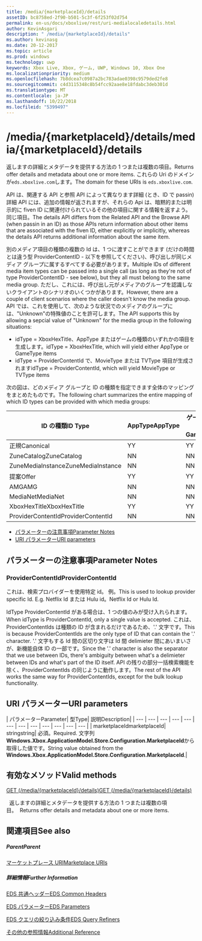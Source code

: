 ```yaml
---
title: /media/{marketplaceId}/details
assetID: bc8758ed-2f90-b501-5c3f-6f253f02d754
permalink: en-us/docs/xboxlive/rest/uri-medialocaledetails.html
author: KevinAsgari
description: " /media/{marketplaceId}/details"
ms.author: kevinasg
ms.date: 20-12-2017
ms.topic: article
ms.prod: windows
ms.technology: uwp
keywords: Xbox Live, Xbox, ゲーム, UWP, Windows 10, Xbox One
ms.localizationpriority: medium
ms.openlocfilehash: 7b8dcea7c0987a2bc783adae0398c9579ded2fe8
ms.sourcegitcommit: c4d3115348c8b54fcc92aae8e18fdabc3deb301d
ms.translationtype: MT
ms.contentlocale: ja-JP
ms.lasthandoff: 10/22/2018
ms.locfileid: "5399497"
---
```

# <a name="mediamarketplaceiddetails"></a><span data-ttu-id="1d24d-104">/media/{marketplaceId}/details</span><span class="sxs-lookup"><span data-stu-id="1d24d-104">/media/{marketplaceId}/details</span></span>
<span data-ttu-id="1d24d-105">返しますの詳細とメタデータを提供する方法の 1 つまたは複数の項目。</span><span class="sxs-lookup"><span data-stu-id="1d24d-105">Returns offer details and metadata about one or more items.</span></span> <span data-ttu-id="1d24d-106">これらの Uri のドメインが`eds.xboxlive.com`します。</span><span class="sxs-lookup"><span data-stu-id="1d24d-106">The domain for these URIs is `eds.xboxlive.com`.</span></span>
 
<span data-ttu-id="1d24d-107">API は、関連する API と参照 API によって異なります詳細 (とき、ID で passin) 詳細 API には、追加の情報が返されますが、それらの Api は、暗黙的または明示的に fiven ID に関連付けられているその他の項目に関する情報を返すよう。同じ項目。</span><span class="sxs-lookup"><span data-stu-id="1d24d-107">The details API differs from the Related API and the Browse API (when passin in an ID) as those APIs return information about other items that are associated with the fiven ID, either explicitly or implicitly, whereas the details API returns additional information about the same item.</span></span>
 
<span data-ttu-id="1d24d-108">別のメディア項目の種類の複数の Id は、1 つに渡すことができます (だけの時間とは違う型 ProviderContentID - 以下を参照してください)、呼び出しが同じメディア グループに属するすべてする必要があります。</span><span class="sxs-lookup"><span data-stu-id="1d24d-108">Multiple IDs of different media item types can be passed into a single call (as long as they're not of type ProviderContentID - see below), but they all must belong to the same media group.</span></span> <span data-ttu-id="1d24d-109">ただし、これには、呼び出し元がメディアのグループを認識しないクライアントのシナリオのいくつかがあります。</span><span class="sxs-lookup"><span data-stu-id="1d24d-109">However, there are a couple of client scenarios where the caller doesn't know the media group.</span></span> <span data-ttu-id="1d24d-110">API では、これを使用して、次のような状況でのメディアのグループには、"Unknown"の特殊値のことを許可します。</span><span class="sxs-lookup"><span data-stu-id="1d24d-110">The API supports this by allowing a sepcial value of "Unknown" for the media group in the following situations:</span></span>
 
   * <span data-ttu-id="1d24d-111">idType = XboxHexTitle、AppType またはゲームの種類のいずれかの項目を生成します。</span><span class="sxs-lookup"><span data-stu-id="1d24d-111">idType = XboxHexTitle, which will yield either AppType or GameType items</span></span>
   * <span data-ttu-id="1d24d-112">idType = ProviderContentId で、MovieType または TVType 項目が生成されます</span><span class="sxs-lookup"><span data-stu-id="1d24d-112">idType = ProviderContentId, which will yield MovieType or TVType items</span></span>
  
<span data-ttu-id="1d24d-113">次の図は、どのメディア グループと ID の種類を指定できます全体のマッピングをまとめたものです。</span><span class="sxs-lookup"><span data-stu-id="1d24d-113">The following chart summarizes the entire mapping of which ID types can be provided with which media groups:</span></span>
 
| <span data-ttu-id="1d24d-114">ID の種類</span><span class="sxs-lookup"><span data-stu-id="1d24d-114">ID Type</span></span>| <span data-ttu-id="1d24d-115">AppType</span><span class="sxs-lookup"><span data-stu-id="1d24d-115">AppType</span></span>| <span data-ttu-id="1d24d-116">ゲームの種類</span><span class="sxs-lookup"><span data-stu-id="1d24d-116">GameType</span></span>| <span data-ttu-id="1d24d-117">MovieType</span><span class="sxs-lookup"><span data-stu-id="1d24d-117">MovieType</span></span>| <span data-ttu-id="1d24d-118">MusicArtistType</span><span class="sxs-lookup"><span data-stu-id="1d24d-118">MusicArtistType</span></span>| <span data-ttu-id="1d24d-119">MusicType</span><span class="sxs-lookup"><span data-stu-id="1d24d-119">MusicType</span></span>| <span data-ttu-id="1d24d-120">TVType</span><span class="sxs-lookup"><span data-stu-id="1d24d-120">TVType</span></span>| <span data-ttu-id="1d24d-121">WebVideoType</span><span class="sxs-lookup"><span data-stu-id="1d24d-121">WebVideoType</span></span>| <span data-ttu-id="1d24d-122">Unknown</span><span class="sxs-lookup"><span data-stu-id="1d24d-122">Unknown</span></span>| 
| --- | --- | --- | --- | --- | --- | --- | --- | --- | 
| <span data-ttu-id="1d24d-123">正規</span><span class="sxs-lookup"><span data-stu-id="1d24d-123">Canonical</span></span>| <span data-ttu-id="1d24d-124">Y</span><span class="sxs-lookup"><span data-stu-id="1d24d-124">Y</span></span>| <span data-ttu-id="1d24d-125">Y</span><span class="sxs-lookup"><span data-stu-id="1d24d-125">Y</span></span>| <span data-ttu-id="1d24d-126">Y</span><span class="sxs-lookup"><span data-stu-id="1d24d-126">Y</span></span>| <span data-ttu-id="1d24d-127">Y</span><span class="sxs-lookup"><span data-stu-id="1d24d-127">Y</span></span>| <span data-ttu-id="1d24d-128">Y</span><span class="sxs-lookup"><span data-stu-id="1d24d-128">Y</span></span>| <span data-ttu-id="1d24d-129">Y</span><span class="sxs-lookup"><span data-stu-id="1d24d-129">Y</span></span>| <span data-ttu-id="1d24d-130">Y</span><span class="sxs-lookup"><span data-stu-id="1d24d-130">Y</span></span>| <span data-ttu-id="1d24d-131">N</span><span class="sxs-lookup"><span data-stu-id="1d24d-131">N</span></span>| 
| <span data-ttu-id="1d24d-132">ZuneCatalog</span><span class="sxs-lookup"><span data-stu-id="1d24d-132">ZuneCatalog</span></span>| <span data-ttu-id="1d24d-133">N</span><span class="sxs-lookup"><span data-stu-id="1d24d-133">N</span></span>| <span data-ttu-id="1d24d-134">N</span><span class="sxs-lookup"><span data-stu-id="1d24d-134">N</span></span>| <span data-ttu-id="1d24d-135">Y</span><span class="sxs-lookup"><span data-stu-id="1d24d-135">Y</span></span>| <span data-ttu-id="1d24d-136">Y</span><span class="sxs-lookup"><span data-stu-id="1d24d-136">Y</span></span>| <span data-ttu-id="1d24d-137">Y</span><span class="sxs-lookup"><span data-stu-id="1d24d-137">Y</span></span>| <span data-ttu-id="1d24d-138">Y</span><span class="sxs-lookup"><span data-stu-id="1d24d-138">Y</span></span>| <span data-ttu-id="1d24d-139">N</span><span class="sxs-lookup"><span data-stu-id="1d24d-139">N</span></span>| <span data-ttu-id="1d24d-140">N</span><span class="sxs-lookup"><span data-stu-id="1d24d-140">N</span></span>| 
| <span data-ttu-id="1d24d-141">ZuneMediaInstance</span><span class="sxs-lookup"><span data-stu-id="1d24d-141">ZuneMediaInstance</span></span>| <span data-ttu-id="1d24d-142">N</span><span class="sxs-lookup"><span data-stu-id="1d24d-142">N</span></span>| <span data-ttu-id="1d24d-143">N</span><span class="sxs-lookup"><span data-stu-id="1d24d-143">N</span></span>| <span data-ttu-id="1d24d-144">Y</span><span class="sxs-lookup"><span data-stu-id="1d24d-144">Y</span></span>| <span data-ttu-id="1d24d-145">N</span><span class="sxs-lookup"><span data-stu-id="1d24d-145">N</span></span>| <span data-ttu-id="1d24d-146">Y</span><span class="sxs-lookup"><span data-stu-id="1d24d-146">Y</span></span>| <span data-ttu-id="1d24d-147">Y</span><span class="sxs-lookup"><span data-stu-id="1d24d-147">Y</span></span>| <span data-ttu-id="1d24d-148">N</span><span class="sxs-lookup"><span data-stu-id="1d24d-148">N</span></span>| <span data-ttu-id="1d24d-149">N</span><span class="sxs-lookup"><span data-stu-id="1d24d-149">N</span></span>| 
| <span data-ttu-id="1d24d-150">提案</span><span class="sxs-lookup"><span data-stu-id="1d24d-150">Offer</span></span>| <span data-ttu-id="1d24d-151">Y</span><span class="sxs-lookup"><span data-stu-id="1d24d-151">Y</span></span>| <span data-ttu-id="1d24d-152">Y</span><span class="sxs-lookup"><span data-stu-id="1d24d-152">Y</span></span>| <span data-ttu-id="1d24d-153">Y</span><span class="sxs-lookup"><span data-stu-id="1d24d-153">Y</span></span>| <span data-ttu-id="1d24d-154">N</span><span class="sxs-lookup"><span data-stu-id="1d24d-154">N</span></span>| <span data-ttu-id="1d24d-155">Y</span><span class="sxs-lookup"><span data-stu-id="1d24d-155">Y</span></span>| <span data-ttu-id="1d24d-156">Y</span><span class="sxs-lookup"><span data-stu-id="1d24d-156">Y</span></span>| <span data-ttu-id="1d24d-157">N</span><span class="sxs-lookup"><span data-stu-id="1d24d-157">N</span></span>| <span data-ttu-id="1d24d-158">N</span><span class="sxs-lookup"><span data-stu-id="1d24d-158">N</span></span>| 
| <span data-ttu-id="1d24d-159">AMG</span><span class="sxs-lookup"><span data-stu-id="1d24d-159">AMG</span></span>| <span data-ttu-id="1d24d-160">N</span><span class="sxs-lookup"><span data-stu-id="1d24d-160">N</span></span>| <span data-ttu-id="1d24d-161">N</span><span class="sxs-lookup"><span data-stu-id="1d24d-161">N</span></span>| <span data-ttu-id="1d24d-162">N</span><span class="sxs-lookup"><span data-stu-id="1d24d-162">N</span></span>| <span data-ttu-id="1d24d-163">N</span><span class="sxs-lookup"><span data-stu-id="1d24d-163">N</span></span>| <span data-ttu-id="1d24d-164">Y</span><span class="sxs-lookup"><span data-stu-id="1d24d-164">Y</span></span>| <span data-ttu-id="1d24d-165">N</span><span class="sxs-lookup"><span data-stu-id="1d24d-165">N</span></span>| <span data-ttu-id="1d24d-166">N</span><span class="sxs-lookup"><span data-stu-id="1d24d-166">N</span></span>| <span data-ttu-id="1d24d-167">N</span><span class="sxs-lookup"><span data-stu-id="1d24d-167">N</span></span>| 
| <span data-ttu-id="1d24d-168">MediaNet</span><span class="sxs-lookup"><span data-stu-id="1d24d-168">MediaNet</span></span>| <span data-ttu-id="1d24d-169">N</span><span class="sxs-lookup"><span data-stu-id="1d24d-169">N</span></span>| <span data-ttu-id="1d24d-170">N</span><span class="sxs-lookup"><span data-stu-id="1d24d-170">N</span></span>| <span data-ttu-id="1d24d-171">N</span><span class="sxs-lookup"><span data-stu-id="1d24d-171">N</span></span>| <span data-ttu-id="1d24d-172">N</span><span class="sxs-lookup"><span data-stu-id="1d24d-172">N</span></span>| <span data-ttu-id="1d24d-173">Y</span><span class="sxs-lookup"><span data-stu-id="1d24d-173">Y</span></span>| <span data-ttu-id="1d24d-174">N</span><span class="sxs-lookup"><span data-stu-id="1d24d-174">N</span></span>| <span data-ttu-id="1d24d-175">N</span><span class="sxs-lookup"><span data-stu-id="1d24d-175">N</span></span>| <span data-ttu-id="1d24d-176">N</span><span class="sxs-lookup"><span data-stu-id="1d24d-176">N</span></span>| 
| <span data-ttu-id="1d24d-177">XboxHexTitle</span><span class="sxs-lookup"><span data-stu-id="1d24d-177">XboxHexTitle</span></span>| <span data-ttu-id="1d24d-178">Y</span><span class="sxs-lookup"><span data-stu-id="1d24d-178">Y</span></span>| <span data-ttu-id="1d24d-179">Y</span><span class="sxs-lookup"><span data-stu-id="1d24d-179">Y</span></span>| <span data-ttu-id="1d24d-180">N</span><span class="sxs-lookup"><span data-stu-id="1d24d-180">N</span></span>| <span data-ttu-id="1d24d-181">N</span><span class="sxs-lookup"><span data-stu-id="1d24d-181">N</span></span>| <span data-ttu-id="1d24d-182">N</span><span class="sxs-lookup"><span data-stu-id="1d24d-182">N</span></span>| <span data-ttu-id="1d24d-183">N</span><span class="sxs-lookup"><span data-stu-id="1d24d-183">N</span></span>| <span data-ttu-id="1d24d-184">N</span><span class="sxs-lookup"><span data-stu-id="1d24d-184">N</span></span>| <span data-ttu-id="1d24d-185">Y</span><span class="sxs-lookup"><span data-stu-id="1d24d-185">Y</span></span>| 
| <span data-ttu-id="1d24d-186">ProviderContentId</span><span class="sxs-lookup"><span data-stu-id="1d24d-186">ProviderContentId</span></span>| <span data-ttu-id="1d24d-187">N</span><span class="sxs-lookup"><span data-stu-id="1d24d-187">N</span></span>| <span data-ttu-id="1d24d-188">N</span><span class="sxs-lookup"><span data-stu-id="1d24d-188">N</span></span>| <span data-ttu-id="1d24d-189">Y</span><span class="sxs-lookup"><span data-stu-id="1d24d-189">Y</span></span>| <span data-ttu-id="1d24d-190">N</span><span class="sxs-lookup"><span data-stu-id="1d24d-190">N</span></span>| <span data-ttu-id="1d24d-191">N</span><span class="sxs-lookup"><span data-stu-id="1d24d-191">N</span></span>| <span data-ttu-id="1d24d-192">Y</span><span class="sxs-lookup"><span data-stu-id="1d24d-192">Y</span></span>| <span data-ttu-id="1d24d-193">N</span><span class="sxs-lookup"><span data-stu-id="1d24d-193">N</span></span>| <span data-ttu-id="1d24d-194">Y</span><span class="sxs-lookup"><span data-stu-id="1d24d-194">Y</span></span>| 
 
  * [<span data-ttu-id="1d24d-195">パラメーターの注意事項</span><span class="sxs-lookup"><span data-stu-id="1d24d-195">Parameter Notes</span></span>](#ID4EEH)
  * [<span data-ttu-id="1d24d-196">URI パラメーター</span><span class="sxs-lookup"><span data-stu-id="1d24d-196">URI parameters</span></span>](#ID4EUH)
 
<a id="ID4EEH"></a>

 
## <a name="parameter-notes"></a><span data-ttu-id="1d24d-197">パラメーターの注意事項</span><span class="sxs-lookup"><span data-stu-id="1d24d-197">Parameter Notes</span></span>
 
<a id="ID4EIH"></a>

 
### <a name="providercontentid"></a><span data-ttu-id="1d24d-198">ProviderContentId</span><span class="sxs-lookup"><span data-stu-id="1d24d-198">ProviderContentId</span></span>
 
<span data-ttu-id="1d24d-199">これは、検索プロバイダーを使用特定 id。 例。</span><span class="sxs-lookup"><span data-stu-id="1d24d-199">This is used to lookup provider specific Id. E.g.</span></span> <span data-ttu-id="1d24d-200">Netflix Id または Hulu id。</span><span class="sxs-lookup"><span data-stu-id="1d24d-200">Netflix Id or Hulu Id.</span></span>
 
<span data-ttu-id="1d24d-201">IdType ProviderContentId がある場合は、1 つの値のみが受け入れられます。</span><span class="sxs-lookup"><span data-stu-id="1d24d-201">When idType is ProviderContentId, only a single value is accepted.</span></span> <span data-ttu-id="1d24d-202">これは、ProviderContentIds は種類の ID が含まれるだけであるため、'.' 文字です。</span><span class="sxs-lookup"><span data-stu-id="1d24d-202">This is because ProviderContentIds are the only type of ID that can contain the '.' character.</span></span> <span data-ttu-id="1d24d-203">'.' 文字もする Id 間の区切り文字は Id 間 delimieter 間にあいまいさが、新機能自体 ID の一部です。</span><span class="sxs-lookup"><span data-stu-id="1d24d-203">Since the '.' character is also the separator that we use between IDs, there's ambiguity between what's a delimieter between IDs and what's part of the ID itself.</span></span> <span data-ttu-id="1d24d-204">API の残りの部分一括検索機能を除く、ProviderContentIds の同じように動作します。</span><span class="sxs-lookup"><span data-stu-id="1d24d-204">The rest of the API works the same way for ProviderContentIds, except for the bulk lookup functionality.</span></span>
   
<a id="ID4EUH"></a>

 
## <a name="uri-parameters"></a><span data-ttu-id="1d24d-205">URI パラメーター</span><span class="sxs-lookup"><span data-stu-id="1d24d-205">URI parameters</span></span>
 
| <span data-ttu-id="1d24d-206">パラメーター</span><span class="sxs-lookup"><span data-stu-id="1d24d-206">Parameter</span></span>| <span data-ttu-id="1d24d-207">型</span><span class="sxs-lookup"><span data-stu-id="1d24d-207">Type</span></span>| <span data-ttu-id="1d24d-208">説明</span><span class="sxs-lookup"><span data-stu-id="1d24d-208">Description</span></span>| 
| --- | --- | --- | --- | --- | --- | --- | --- | --- | --- | --- | --- | 
| <span data-ttu-id="1d24d-209">marketplaceId</span><span class="sxs-lookup"><span data-stu-id="1d24d-209">marketplaceId</span></span>| <span data-ttu-id="1d24d-210">string</span><span class="sxs-lookup"><span data-stu-id="1d24d-210">string</span></span>| <span data-ttu-id="1d24d-211">必須。</span><span class="sxs-lookup"><span data-stu-id="1d24d-211">Required.</span></span> <span data-ttu-id="1d24d-212">文字列<b>Windows.Xbox.ApplicationModel.Store.Configuration.MarketplaceId</b>から取得した値です。</span><span class="sxs-lookup"><span data-stu-id="1d24d-212">String value obtained from the <b>Windows.Xbox.ApplicationModel.Store.Configuration.MarketplaceId</b>.</span></span>| 
  
<a id="ID4EWAAC"></a>

 
## <a name="valid-methods"></a><span data-ttu-id="1d24d-213">有効なメソッド</span><span class="sxs-lookup"><span data-stu-id="1d24d-213">Valid methods</span></span>

[<span data-ttu-id="1d24d-214">GET (/media/{marketplaceId}/details)</span><span class="sxs-lookup"><span data-stu-id="1d24d-214">GET (/media/{marketplaceId}/details)</span></span>](uri-medialocaledetailsget.md)

<span data-ttu-id="1d24d-215">&nbsp;&nbsp;返しますの詳細とメタデータを提供する方法の 1 つまたは複数の項目。</span><span class="sxs-lookup"><span data-stu-id="1d24d-215">&nbsp;&nbsp;Returns offer details and metadata about one or more items.</span></span> 
 
<a id="ID4EABAC"></a>

 
## <a name="see-also"></a><span data-ttu-id="1d24d-216">関連項目</span><span class="sxs-lookup"><span data-stu-id="1d24d-216">See also</span></span>
 
<a id="ID4ECBAC"></a>

 
##### <a name="parent"></a><span data-ttu-id="1d24d-217">Parent</span><span class="sxs-lookup"><span data-stu-id="1d24d-217">Parent</span></span> 

[<span data-ttu-id="1d24d-218">マーケットプレース URI</span><span class="sxs-lookup"><span data-stu-id="1d24d-218">Marketplace URIs</span></span>](atoc-reference-marketplace.md)

  
<a id="ID4EMBAC"></a>

 
##### <a name="further-information"></a><span data-ttu-id="1d24d-219">詳細情報</span><span class="sxs-lookup"><span data-stu-id="1d24d-219">Further Information</span></span> 

[<span data-ttu-id="1d24d-220">EDS 共通ヘッダー</span><span class="sxs-lookup"><span data-stu-id="1d24d-220">EDS Common Headers</span></span>](../../additional/edscommonheaders.md)

 [<span data-ttu-id="1d24d-221">EDS パラメーター</span><span class="sxs-lookup"><span data-stu-id="1d24d-221">EDS Parameters</span></span>](../../additional/edsparameters.md)

 [<span data-ttu-id="1d24d-222">EDS クエリの絞り込み条件</span><span class="sxs-lookup"><span data-stu-id="1d24d-222">EDS Query Refiners</span></span>](../../additional/edsqueryrefiners.md)

 [<span data-ttu-id="1d24d-223">その他の参照情報</span><span class="sxs-lookup"><span data-stu-id="1d24d-223">Additional Reference</span></span>](../../additional/atoc-xboxlivews-reference-additional.md)

   